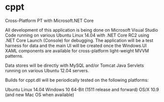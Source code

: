 # cppt
Cross-Platform PT with Microsoft.NET Core

All development of this application is being done on Microsoft Visual Studio Code running on various 
Ubuntu Linux 14.04 with .NET Core RC2 using .NET Core Launch (Console) for debugging.  The application will
be a test harness for data and the main UI will be created once the Windows.UI XAML components are available
for cross-platform light-weight MVVM patterns.

Data stores will be directly with MySQL and/or Tomcat Java Servlets running on various Ubuntu 12.04 servers. 

Builds for cppt.dll will be periodically tested on the following platforms:

Ubuntu Linux 14.04
Windows 10 64-Bit (1511 release and forward)
OS/X 10.9 (and new Mac OS when available)